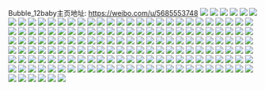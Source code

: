 Bubble_12baby主页地址: https://weibo.com/u/5685553748 
![](https://wx4.sinaimg.cn/mw2000/006cM0fOly1h8witpez62j32c02c0npd.jpg) 
![](https://wx4.sinaimg.cn/mw2000/006cM0fOly1h8witojmucj30yi1pc1kx.jpg) 
![](https://wx4.sinaimg.cn/mw2000/006cM0fOly1h8wae13g43j30u00u042k.jpg) 
![](https://wx4.sinaimg.cn/mw2000/006cM0fOly1h8wae09qg7j30u00u0dkj.jpg) 
![](https://wx4.sinaimg.cn/mw2000/006cM0fOly1h8u2r5hyrmj32c02c0npd.jpg) 
![](https://wx4.sinaimg.cn/mw2000/006cM0fOly1h8u2r4k08bj32c02c0npd.jpg) 
![](https://wx4.sinaimg.cn/mw2000/006cM0fOly1h8tm8u40stj32c02c0qv6.jpg) 
![](https://wx4.sinaimg.cn/mw2000/006cM0fOly1h8tm8px0fbj32c02c0npe.jpg) 
![](https://wx4.sinaimg.cn/mw2000/006cM0fOly1h8tb8vh6b9j32c02c07wi.jpg) 
![](https://wx4.sinaimg.cn/mw2000/006cM0fOly1h8qcsd17vcj30u00zh0xg.jpg) 
![](https://wx4.sinaimg.cn/mw2000/006cM0fOly1h8qcsch0hnj30vb0u00x9.jpg) 
![](https://wx4.sinaimg.cn/mw2000/006cM0fOly1h8pm4rclhnj30u00u00wt.jpg) 
![](https://wx4.sinaimg.cn/mw2000/006cM0fOly1h8o7mr4c03j30u00u076x.jpg) 
![](https://wx4.sinaimg.cn/mw2000/006cM0fOly1h8o7mqqr0yj30u01hcaig.jpg) 
![](https://wx4.sinaimg.cn/mw2000/006cM0fOly1h8o7mrlo8pj30u00u0agg.jpg) 
![](https://wx4.sinaimg.cn/mw2000/006cM0fOly1h8o7mrzmu2j30u00u0wh7.jpg) 
![](https://wx4.sinaimg.cn/mw2000/006cM0fOly1h8o7mssd9sj30u00u0n0w.jpg) 
![](https://wx4.sinaimg.cn/mw2000/006cM0fOly1h8o7mu2ny8j30u00u0te0.jpg) 
![](https://wx4.sinaimg.cn/mw2000/006cM0fOly1h8o7mv9pzjj30u00u0n1q.jpg) 
![](https://wx4.sinaimg.cn/mw2000/006cM0fOly1h8gi9ex72cj30u00u0jw3.jpg) 
![](https://wx4.sinaimg.cn/mw2000/006cM0fOly1h8fk2xr07xj30u00u0jwf.jpg) 
![](https://wx4.sinaimg.cn/mw2000/006cM0fOly1h8feh2372cj32c02c0e82.jpg) 
![](https://wx4.sinaimg.cn/mw2000/006cM0fOly1h8dzk9ikb5j30u00u07fw.jpg) 
![](https://wx4.sinaimg.cn/mw2000/006cM0fOly1h8dzkaiga3j30u00u0qc2.jpg) 
![](https://wx4.sinaimg.cn/mw2000/006cM0fOly1h8dnf81mx7j30p00xcdk9.jpg) 
![](https://wx4.sinaimg.cn/mw2000/006cM0fOly1h8dmtzup9ej30p00xcael.jpg) 
![](https://wx4.sinaimg.cn/mw2000/006cM0fOly1h8bprbirg7j30u00vcags.jpg) 
![](https://wx4.sinaimg.cn/mw2000/006cM0fOly1h8bprbymysj30u00u07an.jpg) 
![](https://wx4.sinaimg.cn/mw2000/006cM0fOly1h8bpray9lqj30u00u00xq.jpg) 
![](https://wx4.sinaimg.cn/mw2000/006cM0fOly1h8akxe9iboj30u011xdon.jpg) 
![](https://wx4.sinaimg.cn/mw2000/006cM0fOly1h89odafwqcj30u00u0juw.jpg) 
![](https://wx4.sinaimg.cn/mw2000/006cM0fOly1h89od9ibcmj30u00u0442.jpg) 
![](https://wx4.sinaimg.cn/mw2000/006cM0fOly1h89odb6romj30u00u0426.jpg) 
![](https://wx4.sinaimg.cn/mw2000/006cM0fOly1h894qs7uqcj30u00u0grr.jpg) 
![](https://wx4.sinaimg.cn/mw2000/006cM0fOly1h894qsuvu7j30u00u0tez.jpg) 
![](https://wx4.sinaimg.cn/mw2000/006cM0fOly1h880k22e8vj30u00u0789.jpg) 
![](https://wx4.sinaimg.cn/mw2000/006cM0fOly1h880k0pj77j30u00u0aej.jpg) 
![](https://wx4.sinaimg.cn/mw2000/006cM0fOly1h880k3w6cpj30u00u0jwm.jpg) 
![](https://wx4.sinaimg.cn/mw2000/006cM0fOly1h87ur310j6j30u00u0n47.jpg) 
![](https://wx4.sinaimg.cn/mw2000/006cM0fOly1h86s0yr8mej30u00u0n13.jpg) 
![](https://wx4.sinaimg.cn/mw2000/006cM0fOly1h85uv2rtq7j32c02c0b29.jpg) 
![](https://wx4.sinaimg.cn/mw2000/006cM0fOly1h85uv3n5skj32c02c0b29.jpg) 
![](https://wx4.sinaimg.cn/mw2000/006cM0fOly1h84t2kk2w9j30u00u043g.jpg) 
![](https://wx4.sinaimg.cn/mw2000/006cM0fOly1h84t2lap5tj30u00u0wiv.jpg) 
![](https://wx4.sinaimg.cn/mw2000/006cM0fOly1h84t2hlk36j30u01hcq8a.jpg) 
![](https://wx4.sinaimg.cn/mw2000/006cM0fOly1h82qz2ibspj30u00u043v.jpg) 
![](https://wx4.sinaimg.cn/mw2000/006cM0fOly1h824g0mfqbj31400u0458.jpg) 
![](https://wx4.sinaimg.cn/mw2000/006cM0fOly1h824gdyl7mj30p90qnjtz.jpg) 
![](https://wx4.sinaimg.cn/mw2000/006cM0fOly1h824g0zntuj30u00u0wit.jpg) 
![](https://wx4.sinaimg.cn/mw2000/006cM0fOly1h824g1pcxxj30u01hcah2.jpg) 
![](https://wx4.sinaimg.cn/mw2000/006cM0fOly1h80zdvud4dj30u00u00w4.jpg) 
![](https://wx4.sinaimg.cn/mw2000/006cM0fOly1h80zdz5shkj30u00u0jwe.jpg) 
![](https://wx4.sinaimg.cn/mw2000/006cM0fOly1h80ze2aatcj30u00u0wk8.jpg) 
![](https://wx4.sinaimg.cn/mw2000/006cM0fOly1h7r2di85i4j30u00u0423.jpg) 
![](https://wx4.sinaimg.cn/mw2000/006cM0fOly1h7r2div3p6j30u00u0q7m.jpg) 
![](https://wx4.sinaimg.cn/mw2000/006cM0fOly1h7r2djuvvhj30u00u0dm5.jpg) 
![](https://wx4.sinaimg.cn/mw2000/006cM0fOly1h7r2dkohrej30u00u0ais.jpg) 
![](https://wx4.sinaimg.cn/mw2000/006cM0fOly1h7qg22uu6aj30u00u0wjl.jpg) 
![](https://wx4.sinaimg.cn/mw2000/006cM0fOly1h7phi6dqa2j30u01hcah6.jpg) 
![](https://wx4.sinaimg.cn/mw2000/006cM0fOly1h7phgov4moj30u01hcjxx.jpg) 
![](https://wx4.sinaimg.cn/mw2000/006cM0fOly1h7pgcwjjp6j30u00u0gqa.jpg) 
![](https://wx4.sinaimg.cn/mw2000/006cM0fOly1h7pgcvvzz5j30ba07zjrj.jpg) 
![](https://wx4.sinaimg.cn/mw2000/006cM0fOly1h7m71flylpj30t30u0tcd.jpg) 
![](https://wx4.sinaimg.cn/mw2000/006cM0fOly1h7m70uefdij30u00u07ag.jpg) 
![](https://wx4.sinaimg.cn/mw2000/006cM0fOly1h7k47c5b6pj32c02c0npd.jpg) 
![](https://wx4.sinaimg.cn/mw2000/006cM0fOly1h7k47b5h3nj32c02c0x6p.jpg) 
![](https://wx4.sinaimg.cn/mw2000/006cM0fOly1h7k47db9ohj32c02c0x6p.jpg) 
![](https://wx4.sinaimg.cn/mw2000/006cM0fOly1h7h9i9moyoj30u00u040p.jpg) 
![](https://wx4.sinaimg.cn/mw2000/006cM0fOly1h7h9i8zh3aj30u01hcdl1.jpg) 
![](https://wx4.sinaimg.cn/mw2000/006cM0fOly1h7h9ia8o69j30u00u0wfq.jpg) 
![](https://wx4.sinaimg.cn/mw2000/006cM0fOly1h79r56qd8gj30u00u0zp6.jpg) 
![](https://wx4.sinaimg.cn/mw2000/006cM0fOly1h79r57sbybj30u00u00vo.jpg) 
![](https://wx4.sinaimg.cn/mw2000/006cM0fOly1h79r6fkcusj30u01hcae5.jpg) 
![](https://wx4.sinaimg.cn/mw2000/006cM0fOly1h79r7jlqskj30u00u0af8.jpg) 
![](https://wx4.sinaimg.cn/mw2000/006cM0fOly1h77aswkf6kj30u00u0myg.jpg) 
![](https://wx4.sinaimg.cn/mw2000/006cM0fOly1h77asx7z8cj30u00u0dof.jpg) 
![](https://wx4.sinaimg.cn/mw2000/006cM0fOly1h77asw1fvpj30u00u07eq.jpg) 
![](https://wx4.sinaimg.cn/mw2000/006cM0fOly1h77asyghnzj30u00u00u6.jpg) 
![](https://wx4.sinaimg.cn/mw2000/006cM0fOly1h77aszgn7yj30u00u0dkm.jpg) 
![](https://wx4.sinaimg.cn/mw2000/006cM0fOly1h77at02f1qj30u00u0agx.jpg) 
![](https://wx4.sinaimg.cn/mw2000/006cM0fOly1h77at0mjeoj30u00u0q5u.jpg) 
![](https://wx4.sinaimg.cn/mw2000/006cM0fOly1h77at17jf3j30u00u0djq.jpg) 
![](https://wx4.sinaimg.cn/mw2000/006cM0fOly1h72m53ryxvj30u00u0js5.jpg) 
![](https://wx4.sinaimg.cn/mw2000/006cM0fOly1h72m54dgsvj30u00u0gmi.jpg) 
![](https://wx4.sinaimg.cn/mw2000/006cM0fOly1h72m539n15j30u0140405.jpg) 
![](https://wx4.sinaimg.cn/mw2000/006cM0fOly1h72m55376aj30u00u0myz.jpg) 
![](https://wx4.sinaimg.cn/mw2000/006cM0fOly1h72m55qei1j30u00u0gnx.jpg) 
![](https://wx4.sinaimg.cn/mw2000/006cM0fOly1h72m580rojj30u00u0dh8.jpg) 
![](https://wx4.sinaimg.cn/mw2000/006cM0fOly1h72m56cie9j30u00u0myo.jpg) 
![](https://wx4.sinaimg.cn/mw2000/006cM0fOly1h72m57cegdj30u00u0q9o.jpg) 
![](https://wx4.sinaimg.cn/mw2000/006cM0fOly1h72m58orasj30u00u0wfz.jpg) 
![](https://wx4.sinaimg.cn/mw2000/006cM0fOly1h6y69ejyjgj30u014044x.jpg) 
![](https://wx4.sinaimg.cn/mw2000/006cM0fOly1h6y69f7e71j31400u0qah.jpg) 
![](https://wx4.sinaimg.cn/mw2000/006cM0fOly1h6vpr9few8j30u00u0mzu.jpg) 
![](https://wx4.sinaimg.cn/mw2000/006cM0fOly1h6vpr9xlxkj30u00u074t.jpg) 
![](https://wx4.sinaimg.cn/mw2000/006cM0fOly1h6vpraaldzj30t40wudhl.jpg) 
![](https://wx4.sinaimg.cn/mw2000/006cM0fOly1h6u4n3xng7j30u00u0jti.jpg) 
![](https://wx4.sinaimg.cn/mw2000/006cM0fOly1h6u4n36u8uj30u00u0q7s.jpg) 
![](https://wx4.sinaimg.cn/mw2000/006cM0fOly1h6u4n3job6j30u00u075i.jpg) 
![](https://wx4.sinaimg.cn/mw2000/006cM0fOly1h6q2ycdxbdj32c02c0hdu.jpg) 
![](https://wx4.sinaimg.cn/mw2000/006cM0fOly1h6bp7qo63wj30u01hcdhm.jpg) 
![](https://wx4.sinaimg.cn/mw2000/006cM0fOly1h67i7wyr77j30u01hcdkj.jpg) 
![](https://wx4.sinaimg.cn/mw2000/006cM0fOly1h5hwlx24y7j30u00u0wkw.jpg) 
![](https://wx4.sinaimg.cn/mw2000/006cM0fOly1h5hwlw7cukj30u00u079l.jpg) 
![](https://wx4.sinaimg.cn/mw2000/006cM0fOly1h5hwly0a0yj30u00u0qbb.jpg) 
![](https://wx4.sinaimg.cn/mw2000/006cM0fOly1h5fouoa2vxj31o01o0e2q.jpg) 
![](https://wx4.sinaimg.cn/mw2000/006cM0fOly1h5founqwlmj31o01t14qp.jpg) 
![](https://wx4.sinaimg.cn/mw2000/006cM0fOly1h5fouoppbmj31o01o0qey.jpg) 
![](https://wx4.sinaimg.cn/mw2000/006cM0fOly1h5foumw2ydj31o01o01kx.jpg) 
![](https://wx4.sinaimg.cn/mw2000/006cM0fOly1h58wc28m3ij31400u0q76.jpg) 
![](https://wx4.sinaimg.cn/mw2000/006cM0fOly1h58wc3bgm2j31400u0djf.jpg) 
![](https://wx4.sinaimg.cn/mw2000/006cM0fOly1h58wc3mg36j31400u00ur.jpg) 
![](https://wx4.sinaimg.cn/mw2000/006cM0fOly1h58wc40p22j31ba0zggoe.jpg) 
![](https://wx4.sinaimg.cn/mw2000/006cM0fOly1h58wc2lby0j31400u0gmy.jpg) 
![](https://wx4.sinaimg.cn/mw2000/006cM0fOly1h58wc2y6ckj31400u0taq.jpg) 
![](https://wx4.sinaimg.cn/mw2000/006cM0fOly1h565t1eiyrj30u00u0q9b.jpg) 
![](https://wx4.sinaimg.cn/mw2000/006cM0fOly1h565t10p22j30u00u0tea.jpg) 
![](https://wx4.sinaimg.cn/mw2000/006cM0fOly1h565tfcjzij30u00u045y.jpg) 
![](https://wx4.sinaimg.cn/mw2000/006cM0fOly1h565tq0ghwj30u00u00yq.jpg) 
![](https://wx4.sinaimg.cn/mw2000/006cM0fOly1h4qen9i2u7j31230u00yw.jpg) 
![](https://wx4.sinaimg.cn/mw2000/006cM0fOly1h4qen8kbp9j30z80u0q7g.jpg) 
![](https://wx4.sinaimg.cn/mw2000/006cM0fOly1h4qenabztnj30yy0u0tc7.jpg) 
![](https://wx4.sinaimg.cn/mw2000/006cM0fOly1h3tpcz4r6oj30zg0zgafi.jpg) 
![](https://wx4.sinaimg.cn/mw2000/006cM0fOly1h3tpcyflrvj32c02c0e81.jpg) 
![](https://wx4.sinaimg.cn/mw2000/006cM0fOly1h3tpcxf1cvj32c02c0qv5.jpg) 
![](https://wx4.sinaimg.cn/mw2000/006cM0fOly1h3llvixpzxj32c02c0qv5.jpg) 
![](https://wx4.sinaimg.cn/mw2000/006cM0fOly1h3llvk4y6sj30yi0uramn.jpg) 
![](https://wx4.sinaimg.cn/mw2000/006cM0fOly1h3frvdbyjuj30u00u078w.jpg) 
![](https://wx4.sinaimg.cn/mw2000/006cM0fOly1h3frvcon58j30j60j5myw.jpg) 
![](https://wx4.sinaimg.cn/mw2000/006cM0fOly1h3f230cs8dj32c02c0u0y.jpg) 
![](https://wx4.sinaimg.cn/mw2000/006cM0fOly1h3f22ymzx9j32c02c01ky.jpg) 
![](https://wx4.sinaimg.cn/mw2000/006cM0fOly1h3f232r8uxj32c02c0hdu.jpg) 
![](https://wx4.sinaimg.cn/mw2000/006cM0fOly1h3dpehtlimj30u00u0gtq.jpg) 
![](https://wx4.sinaimg.cn/mw2000/006cM0fOly1h3dpehcg9pj30u00u078x.jpg) 
![](https://wx4.sinaimg.cn/mw2000/006cM0fOly1h3ddboklzbj30u01o0wov.jpg) 
![](https://wx4.sinaimg.cn/mw2000/006cM0fOly1h3ddbn3cnwj30o40qjac7.jpg) 
![](https://wx4.sinaimg.cn/mw2000/006cM0fOly1h3ddbpqpouj30y20u0tj5.jpg) 
![](https://wx4.sinaimg.cn/mw2000/006cM0fOly1h356ngvpkkj32c02c0e81.jpg) 
![](https://wx4.sinaimg.cn/mw2000/006cM0fOly1h2hem4v6epj30u00u0n0h.jpg) 
![](https://wx4.sinaimg.cn/mw2000/006cM0fOly1h2hem3ntjvj31400u0tdr.jpg) 
![](https://wx4.sinaimg.cn/mw2000/006cM0fOly1h2hem4a4pyj31400u0aei.jpg) 
![](https://wx4.sinaimg.cn/mw2000/006cM0fOly1h26hhy1uj9j30u01400ww.jpg) 
![](https://wx4.sinaimg.cn/mw2000/006cM0fOly1h26hhz0a2ej30u60u0agj.jpg) 
![](https://wx4.sinaimg.cn/mw2000/006cM0fOly1h26hhylr6ej30u00u0gsd.jpg) 
![](https://wx4.sinaimg.cn/mw2000/006cM0fOly1h26hhzgdhpj30u00u0td2.jpg) 
![](https://wx4.sinaimg.cn/mw2000/006cM0fOly1guogj1dy3gj60u00u0td002.jpg) 
![](https://wx4.sinaimg.cn/mw2000/006cM0fOly1guogj1tv1gj60u00u043202.jpg) 
![](https://wx4.sinaimg.cn/mw2000/006cM0fOly1guogj2qvsvj60u00u0q7302.jpg) 
![](https://wx4.sinaimg.cn/mw2000/006cM0fOly1gqwwmz9qdfj30u00u0n2q.jpg) 
![](https://wx4.sinaimg.cn/mw2000/006cM0fOly1gqwwmyovufj30u00u0tfm.jpg) 
![](https://wx4.sinaimg.cn/mw2000/006cM0fOly1gqwwmzsy2dj30u00u0gqu.jpg) 
![](https://wx4.sinaimg.cn/mw2000/b10c1bc2ly1gp5j3zqgb4g20hs0hsq9y.jpg) 
![](https://wx4.sinaimg.cn/mw2000/006cM0fOly1gqvzeryj7gj31400u077x.jpg) 
![](https://wx4.sinaimg.cn/mw2000/006cM0fOly1goofr8zcwcj30u00u0tec.jpg) 
![](https://wx4.sinaimg.cn/mw2000/006cM0fOly1goofr7s2l3j31400u0tch.jpg) 
![](https://wx4.sinaimg.cn/mw2000/006cM0fOly1goofra1ysnj31400u0ti1.jpg) 
![](https://wx4.sinaimg.cn/mw2000/006cM0fOly1goofraqez7j30u00u0wj3.jpg) 
![](https://wx4.sinaimg.cn/mw2000/006cM0fOly1goofrcdcn5j30u00u0q93.jpg) 
![](https://wx4.sinaimg.cn/mw2000/006cM0fOly1goofrd0a4aj30u00u00wr.jpg) 
![](https://wx4.sinaimg.cn/mw2000/006cM0fOly1goofreycsbj30u00u0te4.jpg) 
![](https://wx4.sinaimg.cn/mw2000/006cM0fOly1goofrgwyw0j30u00u079e.jpg) 
![](https://wx4.sinaimg.cn/mw2000/006cM0fOly1goofrhkpwhj30u00u0gru.jpg) 
